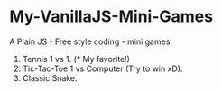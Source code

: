 # My-VanillaJS-Mini-Games

A Plain JS - Free style coding - mini games.

1.  Tennis 1 vs 1. (\* My favorite!)
2.  Tic-Tac-Toe 1 vs Computer (Try to win xD).
3.  Classic Snake.
